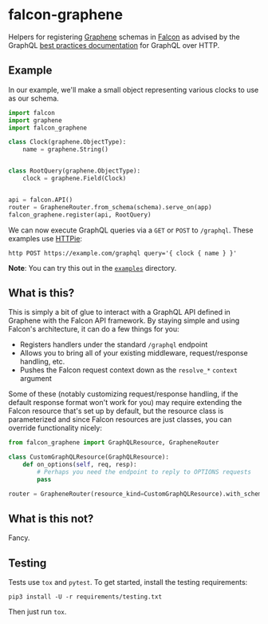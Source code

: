 # falcon-graphene

Helpers for registering [Graphene](http://graphene-python.org/) schemas in [Falcon](https://falcon.readthedocs.io/) as advised by the GraphQL [best practices documentation](http://graphql.org/learn/serving-over-http/) for GraphQL over HTTP.

## Example

In our example, we'll make a small object representing various clocks to use as our schema.

```python
import falcon
import graphene
import falcon_graphene

class Clock(graphene.ObjectType):
    name = graphene.String()


class RootQuery(graphene.ObjectType):
    clock = graphene.Field(Clock)


api = falcon.API()
router = GrapheneRouter.from_schema(schema).serve_on(app)
falcon_graphene.register(api, RootQuery)
```

We can now execute GraphQL queries via a `GET` or `POST` to `/graphql`. These examples use [HTTPie](https://httpie.org):

```
http POST https://example.com/graphql query='{ clock { name } }'
```

**Note**: You can try this out in the [`examples`](https://github.com/bendemaree/falcon-graphene/blob/master/examples) directory.

## What is this?

This is simply a bit of glue to interact with a GraphQL API defined in Graphene with the Falcon API framework. By staying simple and using Falcon's architecture, it can do a few things for you:

- Registers handlers under the standard `/graphql` endpoint
- Allows you to bring all of your existing middleware, request/response handling, etc.
- Pushes the Falcon request context down as the `resolve_*` `context` argument

Some of these (notably customizing request/response handling, if the default response format won't work for you) may require extending the Falcon resource that's set up by default, but the resource class is parameterized and since Falcon resources are just classes, you can override functionality nicely:

```python
from falcon_graphene import GraphQLResource, GrapheneRouter

class CustomGraphQLResource(GraphQLResource):
    def on_options(self, req, resp):
        # Perhaps you need the endpoint to reply to OPTIONS requests
        pass

router = GrapheneRouter(resource_kind=CustomGraphQLResource).with_schema(schema).serving_on(api)
```

## What is this not?

Fancy.

## Testing

Tests use `tox` and `pytest`. To get started, install the testing requirements:

```
pip3 install -U -r requirements/testing.txt
```

Then just run `tox`.

